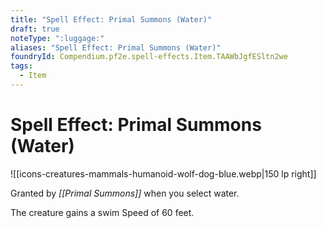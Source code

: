 ```yaml
---
title: "Spell Effect: Primal Summons (Water)"
draft: true
noteType: ":luggage:"
aliases: "Spell Effect: Primal Summons (Water)"
foundryId: Compendium.pf2e.spell-effects.Item.TAAWbJgfESltn2we
tags:
  - Item
---
```


# Spell Effect: Primal Summons (Water)
![[icons-creatures-mammals-humanoid-wolf-dog-blue.webp|150 lp right]]

Granted by _[[Primal Summons]]_ when you select water.

The creature gains a swim Speed of 60 feet.
